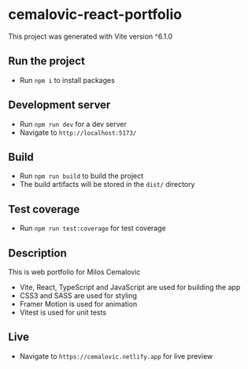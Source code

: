 # cemalovic-react-portfolio

This project was generated with Vite version ^6.1.0

## Run the project

- Run `npm i` to install packages

## Development server

- Run `npm run dev` for a dev server
- Navigate to `http://localhost:5173/`

## Build

- Run `npm run build` to build the project
- The build artifacts will be stored in the `dist/` directory

## Test coverage

- Run `npm run test:coverage` for test coverage

## Description

This is web portfolio for Milos Cemalovic

- Vite, React, TypeScript and JavaScript are used for building the app
- CSS3 and SASS are used for styling
- Framer Motion is used for animation
- Vitest is used for unit tests

## Live

- Navigate to `https://cemalovic.netlify.app` for live preview
